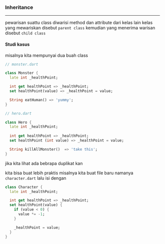 ### Inheritance

--- 


pewarisan suattu class diwarisi method dan attribute dari kelas lain kelas yang mewariskan disebut `parent class` kemudian yang menerima warisan disebut `child class`

#### Studi kasus

misalnya kita mempunyai dua buah class

```dart
// monster.dart

class Monster {
  late int _healthPoint;

  int get healthPoint => _healthPoint;
  set healthPoint(value) => _healthPoint = value; 

  String eatHuman() => 'yummy';
}
```

```dart
// hero.dart

class Hero {
  late int _healthPoint;
  
  int get healthPoint => _healthPoint;
  set healthPoint (int value) => _healthPoint = value;

  String killAllMonster()  => 'take this';
}
```
jika kita lihat ada bebrapa duplikat kan

kita bisa buat lebih praktis misalnya kita buat file baru namanya `character.dart` lalu isi dengan

```dart
class Character {
  late int _healthPoint;

  int get healthPoint => _healthPoint;
  set healthPoint(value) {
    if (value < 0) {
      value *= -1;
    }

    _healthPoint = value;
  } 
}
```

